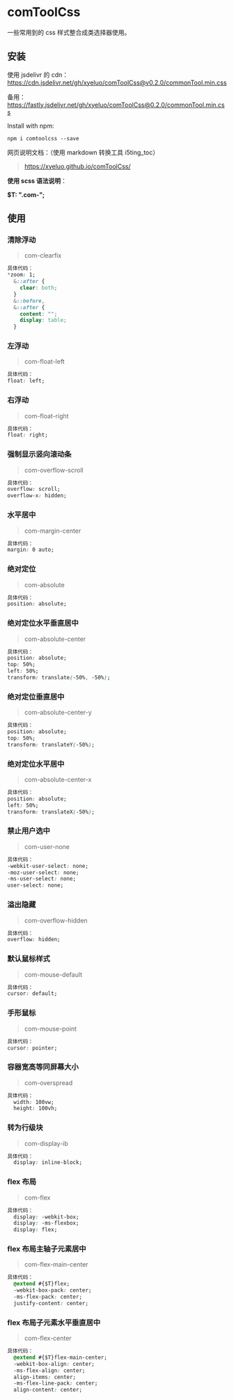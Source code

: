 # comToolCss

一些常用到的 css 样式整合成类选择器使用。

## 安装

使用 jsdelivr 的 cdn：
https://cdn.jsdelivr.net/gh/xyeluo/comToolCss@v0.2.0/commonTool.min.css

备用：https://fastly.jsdelivr.net/gh/xyeluo/comToolCss@0.2.0/commonTool.min.css

Install with npm:

```shell
npm i comtoolcss --save
```

网页说明文档：（使用 markdown 转换工具 i5ting_toc）

> https://xyeluo.github.io/comToolCss/

**使用 scss 语法说明**：

**$T: ".com-";**

## 使用

### 清除浮动

> com-clearfix

```css
具体代码：
*zoom: 1;
  &::after {
    clear: both;
  }
  &::before,
  &::after {
    content: "";
    display: table;
  }
```

### 左浮动

> com-float-left

```css
具体代码：
float: left;
```

### 右浮动

> com-float-right

```css
具体代码：
float: right;
```

### 强制显示竖向滚动条

> com-overflow-scroll

```css
具体代码：
overflow: scroll;
overflow-x: hidden;
```

### 水平居中

> com-margin-center

```css
具体代码：
margin: 0 auto;
```

### 绝对定位

> com-absolute

```css
具体代码：
position: absolute;
```

### 绝对定位水平垂直居中

> com-absolute-center

```css
具体代码：
position: absolute;
top: 50%;
left: 50%;
transform: translate(-50%, -50%);
```

### 绝对定位垂直居中

> com-absolute-center-y

```css
具体代码：
position: absolute;
top: 50%;
transform: translateY(-50%);
```

### 绝对定位水平居中

> com-absolute-center-x

```css
具体代码：
position: absolute;
left: 50%;
transform: translateX(-50%);
```

### 禁止用户选中

> com-user-none

```css
具体代码：
-webkit-user-select: none;
-moz-user-select: none;
-ms-user-select: none;
user-select: none;
```

### 溢出隐藏

> com-overflow-hidden

```css
具体代码：
overflow: hidden;
```

### 默认鼠标样式

> com-mouse-default

```css
具体代码：
cursor: default;
```

### 手形鼠标

> com-mouse-point

```css
具体代码：
cursor: pointer;
```

### 容器宽高等同屏幕大小

> com-overspread

```css
具体代码：
  width: 100vw;
  height: 100vh;
```

### 转为行级块

> com-display-ib

```css
具体代码：
  display: inline-block;
```

### flex 布局

> com-flex

```css
具体代码：
  display: -webkit-box;
  display: -ms-flexbox;
  display: flex;
```

### flex 布局主轴子元素居中

> com-flex-main-center

```css
具体代码：
  @extend #{$T}flex;
  -webkit-box-pack: center;
  -ms-flex-pack: center;
  justify-content: center;
```

### flex 布局子元素水平垂直居中

> com-flex-center

```css
具体代码：
  @extend #{$T}flex-main-center;
  -webkit-box-align: center;
  -ms-flex-align: center;
  align-items: center;
  -ms-flex-line-pack: center;
  align-content: center;
```
